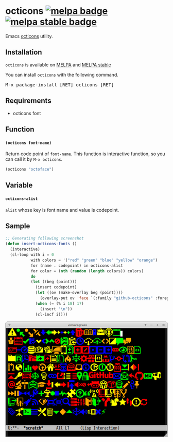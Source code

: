 # octicons [![melpa badge][melpa-badge]][melpa-link] [![melpa stable badge][melpa-stable-badge]][melpa-stable-link]

Emacs [octicons](http://octicons.github.com/) utility.


## Installation

`octicons` is available on [MELPA](https://melpa.org/) and [MELPA stable](https://stable.melpa.org/)

You can install `octicons` with the following command.

<kbd>M-x package-install [RET] octicons [RET]</kbd>


## Requirements

- octicons font

## Function

#### `(octicons font-name)`

Return code point of `font-name`.
This function is interactive function, so you can call it by `M-x octicons`.

```lisp
(octicons "octoface")
```

## Variable

#### `octicons-alist`

`alist` whose key is font name and value is codepoint.

## Sample

```lisp
;; Generating following screenshot
(defun insert-octicons-fonts ()
  (interactive)
  (cl-loop with i = 0
           with colors = '("red" "green" "blue" "yellow" "orange")
           for (name . codepoint) in octicons-alist
           for color = (nth (random (length colors)) colors)
           do
           (let ((beg (point)))
             (insert codepoint)
             (let ((ov (make-overlay beg (point))))
               (overlay-put ov 'face `(:family "github-octicons" :foreground  ,color :height 2.0)))
             (when (= (% i 18) 17)
               (insert "\n"))
             (cl-incf i))))
```

![Screenshot of octicons.el](image/octicons.png)

[melpa-link]: https://melpa.org/#/octicons
[melpa-stable-link]: https://stable.melpa.org/#/octicons
[melpa-badge]: https://melpa.org/packages/octicons-badge.svg
[melpa-stable-badge]: https://stable.melpa.org/packages/octicons-badge.svg
